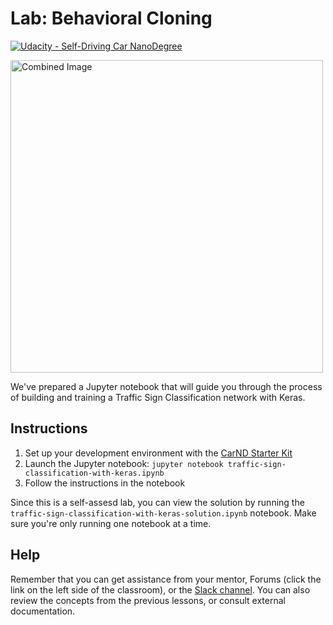 # Lab: Behavioral Cloning
[![Udacity - Self-Driving Car NanoDegree](https://s3.amazonaws.com/udacity-sdc/github/shield-carnd.svg)](http://www.udacity.com/drive)

<img src="https://d17h27t6h515a5.cloudfront.net/topher/2016/October/580d3b19_sign/sign.jpg" width="500" alt="Combined Image" />

We've prepared a Jupyter notebook that will guide you through the process of building and training a Traffic Sign Classification network with Keras.


## Instructions

1. Set up your development environment with the [CarND Starter Kit](https://github.com/udacity/CarND-Term1-Starter-Kit/blob/master/README.md)
2. Launch the Jupyter notebook: `jupyter notebook traffic-sign-classification-with-keras.ipynb`
3. Follow the instructions in the notebook


Since this is a self-assesd lab, you can view the solution by running the `traffic-sign-classification-with-keras-solution.ipynb` notebook. Make sure you're only running one notebook at a time.

## Help
Remember that you can get assistance from your mentor, Forums (click the link on the left side of the classroom), or the [Slack channel](https://carnd.slack.com). You can also review the concepts from the previous lessons, or consult external documentation.
